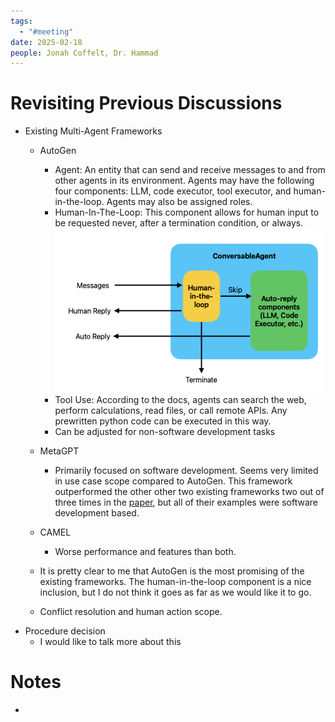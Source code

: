 ```yaml
---
tags:
  - "#meeting"
date: 2025-02-18
people: Jonah Coffelt, Dr. Hammad
---
```

# Revisiting Previous Discussions
- Existing Multi-Agent Frameworks
	- AutoGen
		- Agent: An entity that can send and receive messages to and from other agents in its environment. Agents may have the following four components: LLM, code executor, tool executor, and human-in-the-loop. Agents may also be assigned roles.
		- Human-In-The-Loop: This component allows for human input to be requested never, after a termination condition, or always. ![](Images/Pasted%20image%2020250218075137.png)
		- Tool Use: According to the docs, agents can search the web, perform calculations, read files, or call remote APIs. Any prewritten python code can be executed in this way.
		- Can be adjusted for non-software development tasks
	- MetaGPT
		- Primarily focused on software development. Seems very limited in use case scope compared to AutoGen. This framework outperformed the other other two existing frameworks two out of three times in the [paper](Flow%20–%20A%20Modular%20Approach%20to%20Automated%20Agentic%20Workflow%20Generation.md), but all of their examples were software development based. 
	- CAMEL
		- Worse performance and features than both.
	
	- It is pretty clear to me that AutoGen is the most promising of the existing frameworks. The human-in-the-loop component is a nice inclusion, but I do not think it goes as far as we would like it to go. 
	- Conflict resolution and human action scope.
- Procedure decision
	- I would like to talk more about this

# Notes
- 